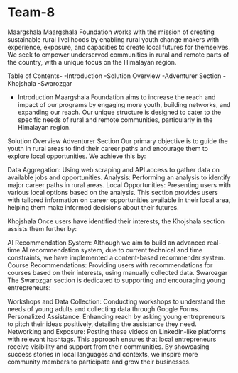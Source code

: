 # Team-8
Maargshala
Maargshala Foundation works with the mission of creating sustainable rural livelihoods by enabling rural youth change makers with experience, exposure, and capacities to create local futures for themselves. We seek to empower underserved communities in rural and remote parts of the country, with a unique focus on the Himalayan region.

Table of Contents- 
-Introduction
-Solution Overview
-Adventurer Section
-Khojshala
-Swarozgar

- Introduction
Maargshala Foundation aims to increase the reach and impact of our programs by engaging more youth, building networks, and expanding our reach. Our unique structure is designed to cater to the specific needs of rural and remote communities, particularly in the Himalayan region.

Solution Overview
Adventurer Section
Our primary objective is to guide the youth in rural areas to find their career paths and encourage them to explore local opportunities. We achieve this by:

Data Aggregation: Using web scraping and API access to gather data on available jobs and opportunities.
Analysis: Performing an analysis to identify major career paths in rural areas.
Local Opportunities: Presenting users with various local options based on the analysis.
This section provides users with tailored information on career opportunities available in their local area, helping them make informed decisions about their futures.

Khojshala
Once users have identified their interests, the Khojshala section assists them further by:

AI Recommendation System: Although we aim to build an advanced real-time AI recommendation system, due to current technical and time constraints, we have implemented a content-based recommender system.
Course Recommendations: Providing users with recommendations for courses based on their interests, using manually collected data.
Swarozgar
The Swarozgar section is dedicated to supporting and encouraging young entrepreneurs:

Workshops and Data Collection: Conducting workshops to understand the needs of young adults and collecting data through Google Forms.
Personalized Assistance: Enhancing reach by asking young entrepreneurs to pitch their ideas positively, detailing the assistance they need.
Networking and Exposure: Posting these videos on LinkedIn-like platforms with relevant hashtags. This approach ensures that local entrepreneurs receive visibility and support from their communities.
By showcasing success stories in local languages and contexts, we inspire more community members to participate and grow their businesses.

